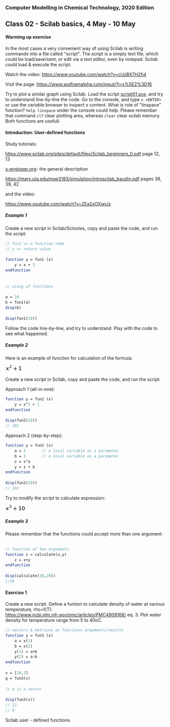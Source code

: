 ### Computer Modelling in Chemical Technology, 2020 Edition

## Class 02 - Scilab basics, 4 May - 10 May

#### Warming up exercise

In the most cases a very convenient way of using Scilab is writing commands into a file called "script". The script is a simply text file, which could be load/save/sent, or edit via a text editor, even by notepad. Scilab could load & execute the script.

Watch the video: https://www.youtube.com/watch?v=cUzBX7H2fi4

Visit the page: https://www.wolframalpha.com/input/?i=x%5E2%3D16

Try to plot a similar graph using Scilab.
Load the script [script01.sce](https://raw.githubusercontent.com/sbednarz/scilab/master/2020/02/script01.sce), and try to understand line-by-line the code.
Go to the console, and type `x <ENTER>` or use the variable browser to inspect x content. What is role of "linspace" function? `help linspace` under the console could help.
Please remember that command `clf` clear plotting area, whereas `clear` clear scilab memory. Both functions are usefull.


#### Introduction: User-defined functions

Study tutorials:

https://www.scilab.org/sites/default/files/Scilab_beginners_0.pdf page 12, 13

[x-engineer.org](https://x-engineer.org/graduate-engineering/programming-languages/scilab/how-to-define-a-custom-function-in-scilab/)- the general description

https://mars.uta.edu/mae3183/simulation/introscilab_baudin.pdf pages 38, 39, 42

and the video:

https://www.youtube.com/watch?v=ZEa2xOXwrJs

##### Example 1

Create a new script in Scilab/Scinotes, copy and paste the code, and run the script:

```scilab
// fun1 => a function name
// y => return value

function y = fun1 (x)
	y = x + 2
endfunction


// using of functions

a = 10
b = fun1(a)
disp(b)

disp(fun1(10))
```

Follow the code line-by-line, and try to understand. 
Play with the code to see what happened.


##### Example 2

Here is an example of function for calculation of the formula:

<img src="00.png" />

Create a new script in Scilab, copy and paste the code, and run the script:

Approach 1 (all-in-one):

```scilab
function y = fun2 (x)
	y = x^2 + 1
endfunction

disp(fun2(10))
// 101
```

Approach 2 (step-by-step):

```scilab
function y = fun2 (x)
	a = 2       // a local variable as a parameter
	b = 1       // a local variable as a parameter
	z = x^a
	y = z + b
endfunction

disp(fun2(10))
// 101
```

Try to modify the script to calculate expression:

<img src="01.png" />


##### Example 3

Please remember that the functions could accept more than one argument:

```scilab

// function of two arguments
function z = calculate(x,y)
	z = x+y
endfunction

disp(calculate(10,20))
//30
```

#### Exercise 1

Create a new script. Define a funtion to calculate density of water at various temperature, rho=f(T):
https://www.ncbi.nlm.nih.gov/pmc/articles/PMC4909168/ eq. 3.
Plot water density for temperature range from 5 to 40oC.



```scilab
// vectors & matrices as functions arguments/results
function y = fun3 (x)
	a = x(1)
	b = x(2)
	y(1) = a+b
	y(2) = a-b
endfunction

v = [10,2]
q = fun3(v)

// q is a vector

disp(fun3(v))
// 12
// 8
```


Scilab user - defined functions


